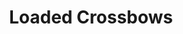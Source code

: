 ---
title: Loaded Crossbows
permalink: /article/compliance32xAddons/Loaded%20Crossbows
comments: true
comments-id: LoadedCrossbows
header-img: article/compliance32xAddons/Loaded Crossbows.jpg

long_text: Adds Textures for certain arrows  when crossbows are reloaded.

authors:
  - Apicella111

download:
  - 1.16:
    - https://github.com/Compliance-Addons/Addons/raw/master/32x/Loaded%20Crossbows/LoadedCrossbowsForCompliance.zip
---